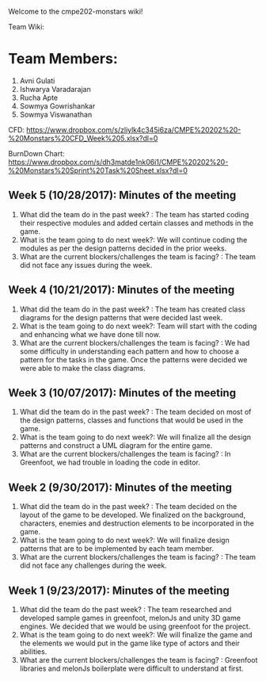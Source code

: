 Welcome to the cmpe202-monstars wiki!

Team Wiki:

# Team Members:
1) Avni Gulati
2) Ishwarya Varadarajan
3) Rucha Apte
4) Sowmya Gowrishankar
5) Sowmya Viswanathan

CFD:
https://www.dropbox.com/s/zliylk4c345i6za/CMPE%20202%20-%20Monstars%20CFD_Week%205.xlsx?dl=0

BurnDown Chart:
https://www.dropbox.com/s/dh3matde1nk06i1/CMPE%20202%20-%20Monstars%20Sprint%20Task%20Sheet.xlsx?dl=0

## Week 5 (10/28/2017): Minutes of the meeting

1. What did the team do in the past week? : The team has started coding their respective modules and added certain classes and methods in the game.
2. What is the team going to do next week?: We will continue coding the modules as per the design patterns decided in the prior weeks.
3. What are the current blockers/challenges the team is facing? : The team did not face any issues during the week.

## Week 4 (10/21/2017): Minutes of the meeting

1. What did the team do in the past week? : The team has created class diagrams for the design patterns that were decided last week. 
2. What is the team going to do next week?: Team will start with the coding and enhancing what we have done till now.
3. What are the current blockers/challenges the team is facing? : We had some difficulty in understanding each pattern and how to choose a pattern for the tasks in the game. Once the patterns were decided we were able to make the class diagrams.


## Week 3 (10/07/2017): Minutes of the meeting

1. What did the team do in the past week? : The team decided on most of the design patterns, classes and functions that would be used in the game.
2. What is the team going to do next week?: We will finalize all the design patterns and construct a UML diagram for the entire game.
3. What are the current blockers/challenges the team is facing? : In Greenfoot, we had trouble in loading the code in editor.

## Week 2 (9/30/2017): Minutes of the meeting

1. What did the team do in the past week? : The team decided on the layout of the game to be developed. We finalized on the background, characters, enemies and destruction elements to be incorporated in the game.
2. What is the team going to do next week?: We will finalize design patterns that are to be implemented by each team member.
3. What are the current blockers/challenges the team is facing? : The team did not face any challenges during the week.

## Week 1 (9/23/2017): Minutes of the meeting

1. What did the team do the past week? : The team researched and developed sample games in greenfoot, melonJs and unity 3D game engines. We decided that we would be using greenfoot for the project.
2. What is the team going to do next week?: We will finalize the game and the elements we would put in the game like type of actors and their abilities.
3. What are the current blockers/challenges the team is facing? : Greenfoot libraries and melonJs boilerplate were difficult to understand at first.
